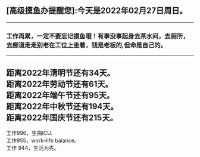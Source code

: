 ## [高级摸鱼办提醒您]:今天是2022年02月27日周日。
---
### 工作再累，一定不要忘记摸鱼哦！有事没事起身去茶水间，去厕所，去廊道走走别老在工位上坐着，钱是老板的,但命是自己的。
---
距离2022年清明节还有34天。  
距离2022年劳动节还有61天。  
距离2022年端午节还有95天。  
距离2022年中秋节还有194天。  
距离2022年国庆节还有215天。  
---
工作996，生病ICU.  
工作955，work–life balance。  
工作 944，生活为先。